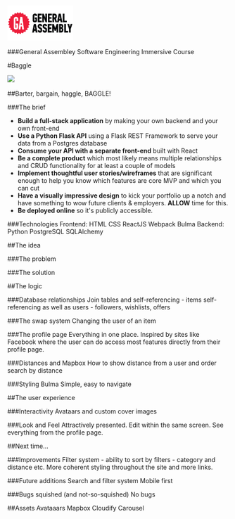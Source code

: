 <img src="https://github.com/ketka82uk/Tic-Tac-Dino/blob/master/unnamed.png?raw=true" alt="drawing" width="150"/>

###General Assembley Software Engineering Immersive Course

#Baggle

<img src="title-screen.png"/>

##Barter, bargain, haggle, BAGGLE!


###The brief
* **Build a full-stack application** by making your own backend and your own front-end
* **Use a Python Flask API** using a Flask REST Framework to serve your data from a Postgres database
* **Consume your API with a separate front-end** built with React
* **Be a complete product** which most likely means multiple relationships and CRUD functionality for at least a couple of models
* **Implement thoughtful user stories/wireframes** that are significant enough to help you know which features are core MVP and which you can cut
* **Have a visually impressive design** to kick your portfolio up a notch and have something to wow future clients & employers. **ALLOW** time for this.
* **Be deployed online** so it's publicly accessible.


###Technologies
Frontend:
HTML
CSS
ReactJS
Webpack
Bulma
Backend:
Python
PostgreSQL
SQLAlchemy

##The idea

###The problem

###The solution

##The logic

###Database relationships
Join tables and self-referencing - items self-referencing as well as users - followers, wishlists, offers

###The swap system
Changing the user of an item

###The profile page
Everything in one place. Inspired by sites like Facebook where the user can do access most features directly from their profile page.

###Distances and Mapbox 
How to show distance from a user and order search by distance

###Styling
Bulma
Simple, easy to navigate

##The user experience

###Interactivity
Avataars and custom cover images

###Look and Feel
Attractively presented. Edit within the same screen. See everything from the profile page.

##Next time...

###Improvements
Filter system - ability to sort by filters - category and distance etc. More coherent styling throughout the site and more links.

###Future additions
Search and filter system
Mobile first

###Bugs squished (and not-so-squished)
No bugs 

##Assets
Avataaars
Mapbox
Cloudify
Carousel


